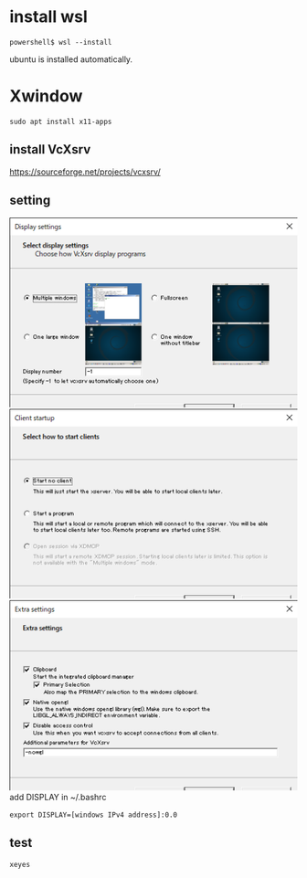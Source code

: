 # install wsl
```
powershell$ wsl --install
```

ubuntu is installed automatically.  

# Xwindow
```
sudo apt install x11-apps
```
## install VcXsrv
https://sourceforge.net/projects/vcxsrv/  
## setting
![setting_1](https://github.com/sugikazu75/wsl_setup/blob/images/Display_settings_1.png)
![setting_2](https://github.com/sugikazu75/wsl_setup/blob/images/Display_settings_2.png)
![setting_3](https://github.com/sugikazu75/wsl_setup/blob/images/Display_settings_3.png)  
add DISPLAY in ~/.bashrc  
```
export DISPLAY=[windows IPv4 address]:0.0
```
## test
```
xeyes
```
